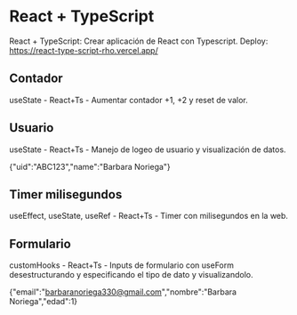 # React + TypeScript 

React + TypeScript: Crear aplicación de React con Typescript.
Deploy: https://react-type-script-rho.vercel.app/

## Contador

useState - React+Ts - Aumentar contador +1, +2 y reset de valor.

## Usuario

useState - React+Ts - Manejo de logeo de usuario y visualización  de datos.

{"uid":"ABC123","name":"Barbara Noriega"}

## Timer milisegundos

useEffect, useState, useRef - React+Ts - Timer con milisegundos en la web.

## Formulario

customHooks - React+Ts - Inputs de formulario con useForm desestructurando y especificando el tipo de dato y visualizandolo.

{"email":"barbaranoriega330@gmail.com","nombre":"Barbara Noriega","edad":1}

